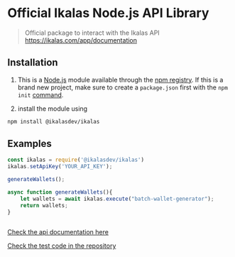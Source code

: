 # Official Ikalas Node.js API Library

> Official package to interact with the Ikalas API https://ikalas.com/app/documentation

## Installation

1. This is a [Node.js](https://nodejs.org/en/) module available through the
[npm registry](https://www.npmjs.com/).
If this is a brand new project, make sure to create a `package.json` first with
the ``npm init``  [command](https://docs.npmjs.com/creating-a-package-json-file).

2. install the module using
```bash
npm install @ikalasdev/ikalas
```

## Examples

```js
const ikalas = require('@ikalasdev/ikalas')
ikalas.setApiKey('YOUR_API_KEY');

generateWallets();

async function generateWallets(){
    let wallets = await ikalas.execute("batch-wallet-generator");
    return wallets;
}
            

```

[Check the api documentation here](https://ikalas.com/app/documentation)

[Check the test code in the repository](https://github.com/ikalasdev/ikalas-nodejs)
